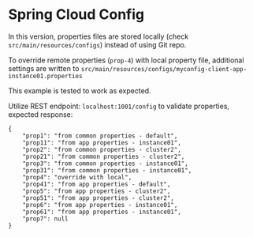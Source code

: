 # Spring Cloud Config

In this version, properties files are stored locally (check ```src/main/resources/configs```) instead of using Git repo. 

To override remote properties (```prop-4```) with local property file, additional settings are written to ```src/main/resources/configs/myconfig-client-app-instance01.properties```

This example is tested to work as expected.

Utilize REST endpoint: ```localhost:1001/config``` to validate properties, expected response:
```
{
    "prop1": "from common properties - default",
    "prop11": "from app properties - instance01",
    "prop2": "from common properties - cluster2",
    "prop21": "from common properties - cluster2",
    "prop3": "from common properties - instance01",
    "prop31": "from common properties - instance01",
    "prop4": "override with local",
    "prop41": "from app properties - default",
    "prop5": "from app properties - cluster2",
    "prop51": "from app properties - cluster2",
    "prop6": "from app properties - instance01",
    "prop61": "from app properties - instance01",
    "prop7": null
}
```
